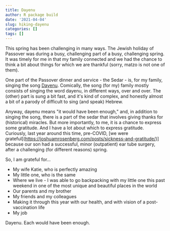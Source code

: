 ```yaml
---
title: Dayenu
author: R package build
date: '2021-04-04'
slug: hiking-dayenu
categories: []
tags: []
---
```


This spring has been challenging in many ways. The Jewish holiday of Passover was 
during a busy, challenging part of a busy, challenging spring. It was timely for me
in that my family connected and we had the chance to think a bit about things for 
which we are thankful (sorry, matzo is not one of them).

One part of the Passover dinner and service - the Sedar - is, for my family, singing
the song [Dayenu](https://en.wikipedia.org/wiki/Dayenu). Comically, the song (for my)
family mostly consists of singing the word dayenu, in different ways, over and over. The
(other) part is sung a bit fast, and it's kind of complex, and honestly almost a 
bit of a parody of difficult to sing (and speak) Hebrew.

Anyway, dayenu means "it would have been enough," and, in addition to singing the song, 
there is a part of the sedar that involves giving thanks for (historical) miracles. But 
more importantly, to me, it is a chance to express some gratitude. And I have a lot
about which to express gratitude. Curiously, last year around this time, pre-COVID,
[we were grateful[(https://joshuamrosenberg.com/posts/sickness-and-gratitude/)] because our son had a successful, minor (outpatient) ear tube surgery, after a challenging (for different reasons) spring. 

So, I am grateful for...

- My wife Katie, who is perfectly amazing 
- My little one, who is the same
- Where we live - I was able to go backpacking with my little one this past weekend in one
of the most unique and beautiful places in the world
- Our parents and my brother
- My friends and my colleagues
- Making it through this year with our health, and with vision of a post-vaccination life
- My job

Dayenu. Each would have been enough.